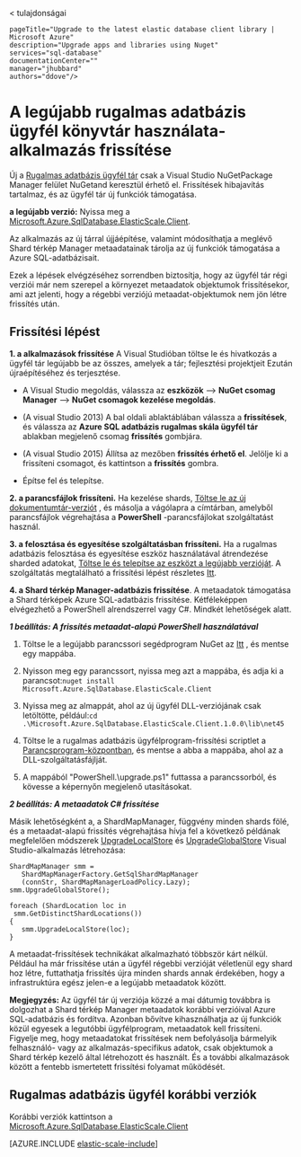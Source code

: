 < tulajdonságai
    
    pageTitle="Upgrade to the latest elastic database client library | Microsoft Azure" 
    description="Upgrade apps and libraries using Nuget" 
    services="sql-database" 
    documentationCenter="" 
    manager="jhubbard" 
    authors="ddove"/>

<tags 
    ms.service="sql-database" 
    ms.workload="sql-database" 
    ms.tgt_pltfrm="na" 
    ms.devlang="na" 
    ms.topic="article" 
    ms.date="05/27/2016" 
    ms.author="ddove" />

# <a name="upgrade-an-app-to-use-the-latest-elastic-database-client-library"></a>A legújabb rugalmas adatbázis ügyfél könyvtár használata-alkalmazás frissítése

Új a [Rugalmas adatbázis ügyfél tár](sql-database-elastic-database-client-library.md) csak a Visual Studio NuGetPackage Manager felület NuGetand keresztül érhető el. Frissítések hibajavítás tartalmaz, és az ügyfél tár új funkciók támogatása.

**a legújabb verzió:** Nyissa meg a [Microsoft.Azure.SqlDatabase.ElasticScale.Client](https://www.nuget.org/packages/Microsoft.Azure.SqlDatabase.ElasticScale.Client/).

Az alkalmazás az új tárral újjáépítése, valamint módosíthatja a meglévő Shard térkép Manager metaadatainak tárolja az új funkciók támogatása a Azure SQL-adatbázisait.

Ezek a lépések elvégzéséhez sorrendben biztosítja, hogy az ügyfél tár régi verziói már nem szerepel a környezet metaadatok objektumok frissítésekor, ami azt jelenti, hogy a régebbi verziójú metaadat-objektumok nem jön létre frissítés után.   

## <a name="upgrade-steps"></a>Frissítési lépést

**1. a alkalmazások frissítése** A Visual Studióban töltse le és hivatkozás a ügyfél tár legújabb be az összes, amelyek a tár; fejlesztési projektjeit Ezután újraépítéséhez és terjesztése. 

 * A Visual Studio megoldás, válassza az **eszközök** --> **NuGet csomag Manager** -->  **NuGet csomagok kezelése megoldás**. 
 * (A visual Studio 2013) A bal oldali ablaktáblában válassza a **frissítések**, és válassza az **Azure SQL adatbázis rugalmas skála ügyfél tár** ablakban megjelenő csomag **frissítés** gombjára.
 * (A visual Studio 2015) Állítsa az mezőben **frissítés érhető el**. Jelölje ki a frissíteni csomagot, és kattintson a **frissítés** gombra.
    
 
 * Építse fel és telepítse. 

**2. a parancsfájlok frissíteni.** Ha kezelése shards, [Töltse le az új dokumentumtár-verziót](https://www.nuget.org/packages/Microsoft.Azure.SqlDatabase.ElasticScale.Client/) , és másolja a vágólapra a címtárban, amelyből parancsfájlok végrehajtása a **PowerShell** -parancsfájlokat szolgáltatást használ. 

**3. a felosztása és egyesítése szolgáltatásban frissíteni.** Ha a rugalmas adatbázis felosztása és egyesítése eszköz használatával átrendezése sharded adatokat, [Töltse le és telepítse az eszközt a legújabb verzióját](https://www.nuget.org/packages/Microsoft.Azure.SqlDatabase.ElasticScale.Service.SplitMerge/). A szolgáltatás megtalálható a frissítési lépést részletes [Itt](sql-database-elastic-scale-overview-split-and-merge.md). 

**4. a Shard térkép Manager-adatbázis frissítése**. A metaadatok támogatása a Shard térképek Azure SQL-adatbázis frissítése.  Kétféleképpen elvégezhető a PowerShell alrendszerrel vagy C#. Mindkét lehetőségek alatt.

***1 beállítás: A frissítés metaadat-alapú PowerShell használatával***

1. Töltse le a legújabb parancssori segédprogram NuGet az [Itt](http://nuget.org/nuget.exe) , és mentse egy mappába. 

2. Nyisson meg egy parancssort, nyissa meg azt a mappába, és adja ki a parancsot:`nuget install Microsoft.Azure.SqlDatabase.ElasticScale.Client`

3. Nyissa meg az almappát, ahol az új ügyfél DLL-verziójának csak letöltötte, például:`cd .\Microsoft.Azure.SqlDatabase.ElasticScale.Client.1.0.0\lib\net45`

4. Töltse le a rugalmas adatbázis ügyfélprogram-frissítési scriptlet a [Parancsprogram-központban](https://gallery.technet.microsoft.com/scriptcenter/Azure-SQL-Database-Elastic-6442e6a9), és mentse a abba a mappába, ahol az a DLL-szolgáltatásfájlját.

5. A mappából "PowerShell.\upgrade.ps1" futtassa a parancssorból, és kövesse a képernyőn megjelenő utasításokat.
 
***2 beállítás: A metaadatok C# frissítése***

Másik lehetőségként a, a ShardMapManager, függvény minden shards fölé, és a metaadat-alapú frissítés végrehajtása hívja fel a következő példának megfelelően módszerek [UpgradeLocalStore](https://msdn.microsoft.com/library/azure/microsoft.azure.sqldatabase.elasticscale.shardmanagement.shardmapmanager.upgradelocalstore.aspx) és [UpgradeGlobalStore](https://msdn.microsoft.com/library/azure/microsoft.azure.sqldatabase.elasticscale.shardmanagement.shardmapmanager.upgradeglobalstore.aspx) Visual Studio-alkalmazás létrehozása: 

    ShardMapManager smm =
       ShardMapManagerFactory.GetSqlShardMapManager
       (connStr, ShardMapManagerLoadPolicy.Lazy); 
    smm.UpgradeGlobalStore(); 
    
    foreach (ShardLocation loc in
     smm.GetDistinctShardLocations()) 
    {   
       smm.UpgradeLocalStore(loc); 
    } 

A metaadat-frissítések technikákat alkalmazható többször kárt nélkül. Például ha már frissítése után a ügyfél régebbi verzióját véletlenül egy shard hoz létre, futtathatja frissítés újra minden shards annak érdekében, hogy a infrastruktúra egész jelen-e a legújabb metaadatok között. 

**Megjegyzés:**  Az ügyfél tár új verziója közzé a mai dátumig továbbra is dolgozhat a Shard térkép Manager metaadatok korábbi verzióival Azure SQL-adatbázis és fordítva.   Azonban bővítve kihasználhatja az új funkciók közül egyesek a legutóbbi ügyfélprogram, metaadatok kell frissíteni.   Figyelje meg, hogy metaadatokat frissítések nem befolyásolja bármelyik felhasználó- vagy az alkalmazás-specifikus adatok, csak objektumok a Shard térkép kezelő által létrehozott és használt.  És a további alkalmazások között a fentebb ismertetett frissítési folyamat működését. 

## <a name="elastic-database-client-version-history"></a>Rugalmas adatbázis ügyfél korábbi verziók 

Korábbi verziók kattintson a [Microsoft.Azure.SqlDatabase.ElasticScale.Client](https://www.nuget.org/packages/Microsoft.Azure.SqlDatabase.ElasticScale.Client/)


[AZURE.INCLUDE [elastic-scale-include](../../includes/elastic-scale-include.md)]  


<!--Image references-->
[1]:./media/sql-database-elastic-scale-upgrade-client-library/nuget-upgrade.png
 